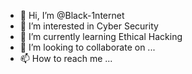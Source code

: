 - 👋 Hi, I’m @Black-1nternet
- 👀 I’m interested in Cyber Security 
- 🌱 I’m currently learning Ethical Hacking
- 💞️ I’m looking to collaborate on ...
- 📫 How to reach me ...

<!---
Black-1nternet/Black-1nternet is a ✨ special ✨ repository because its `README.md` (this file) appears on your GitHub profile.
You can click the Preview link to take a look at your changes.
--->
